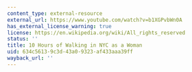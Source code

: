 ```yaml
---
content_type: external-resource
external_url: https://www.youtube.com/watch?v=b1XGPvbWn0A
has_external_license_warning: true
license: https://en.wikipedia.org/wiki/All_rights_reserved
status: ''
title: 10 Hours of Walking in NYC as a Woman
uid: 634c5613-9c3d-43a0-9323-af433aaa39ff
wayback_url: ''
---
```

